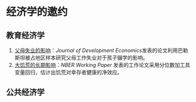 # 经济学的邀约



## 教育经济学
1. [父母失业的影响](Labor_Economics/失业.md)：*Journal of Development Economics*发表的论文利用巴勒斯坦被占地区样本研究父母工作失业对于孩子辍学的影响。
2. [大饥荒的长期影响](Labor_Economics/famine.md)：*NBER Working Paper* 发表的工作论文采用分位数加工具变量回归，估计出饥荒对幸存者健康的净效应。



## 公共经济学

